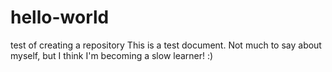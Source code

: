 # hello-world
test of creating a repository
This is a test document.  Not much to say about myself, but I think I'm becoming a slow learner! :)
